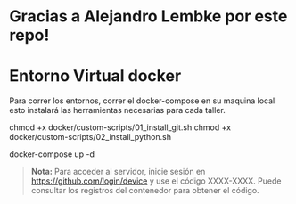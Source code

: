 # Gracias a Alejandro Lembke por este repo!

# Entorno Virtual docker

Para correr los entornos, correr el docker-compose en su maquina local esto instalará las herramientas necesarias para cada taller.

chmod +x docker/custom-scripts/01_install_git.sh
chmod +x docker/custom-scripts/02_install_python.sh

docker-compose up -d

> **Nota:** Para acceder al servidor, inicie sesión en https://github.com/login/device⁠ y use el código XXXX-XXXX. Puede consultar los registros del contenedor para obtener el código.
